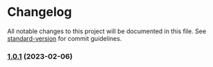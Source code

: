 # Changelog

All notable changes to this project will be documented in this file. See [standard-version](https://github.com/conventional-changelog/standard-version) for commit guidelines.

### [1.0.1](https://github.com/liou666/live-parser/compare/v1.2.3...v1.0.1) (2023-02-06)
